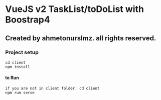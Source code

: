 # VueJS v2  TaskList/toDoList with Boostrap4

## Created by ahmetonurslmz. all rights reserved.

### Project setup
```
cd client
npm install
```
#### to Run
```
if you are not in client folder: cd client
npm run serve
```
